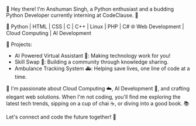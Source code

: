 👋 Hey there! I'm Anshuman Singh, a Python enthusiast and a budding Python Developer currently interning at CodeClause. 🐍

💼 Python | HTML | CSS | C | C++ | Linux | PHP | C#
🌐 Web Development | Cloud Computing | AI Development

🚀 Projects:
- AI Powered Virtual Assistant 🤖: Making technology work for you!
- Skill Swap 🌟: Building a community through knowledge sharing.
- Ambulance Tracking System 🚑: Helping save lives, one line of code at a time.

🌟 I'm passionate about Cloud Computing ☁️, AI Development 🧠, and crafting elegant web solutions. When I'm not coding, you'll find me exploring the latest tech trends, sipping on a cup of chai ☕, or diving into a good book. 📚

Let's connect and code the future together! 🚀
